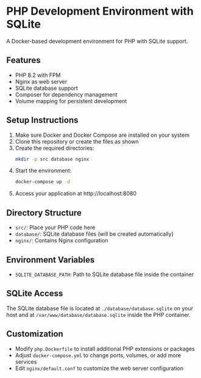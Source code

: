 # PHP Development Environment with SQLite

A Docker-based development environment for PHP with SQLite support.

## Features

- PHP 8.2 with FPM
- Nginx as web server
- SQLite database support
- Composer for dependency management
- Volume mapping for persistent development

## Setup Instructions

1. Make sure Docker and Docker Compose are installed on your system
2. Clone this repository or create the files as shown
3. Create the required directories:
   ```bash
   mkdir -p src database nginx
   ```
4. Start the environment:
   ```bash
   docker-compose up -d
   ```
5. Access your application at http://localhost:8080

## Directory Structure

- `src/`: Place your PHP code here
- `database/`: SQLite database files (will be created automatically)
- `nginx/`: Contains Nginx configuration

## Environment Variables

- `SQLITE_DATABASE_PATH`: Path to SQLite database file inside the container

## SQLite Access

The SQLite database file is located at `./database/database.sqlite` on your host
and at `/var/www/database/database.sqlite` inside the PHP container.

## Customization

- Modify `php.Dockerfile` to install additional PHP extensions or packages
- Adjust `docker-compose.yml` to change ports, volumes, or add more services
- Edit `nginx/default.conf` to customize the web server configuration 